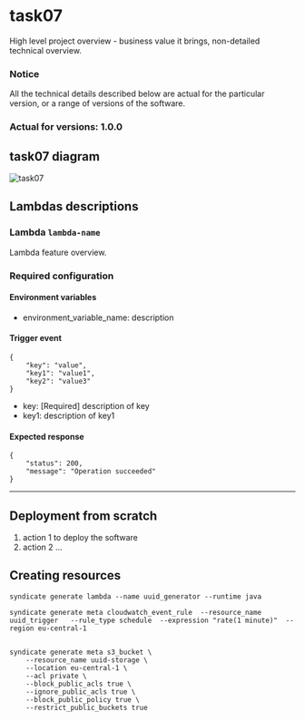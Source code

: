 # task07

High level project overview - business value it brings, non-detailed technical overview.

### Notice
All the technical details described below are actual for the particular
version, or a range of versions of the software.
### Actual for versions: 1.0.0

## task07 diagram

![task07](pics/task07_diagram.png)

## Lambdas descriptions

### Lambda `lambda-name`
Lambda feature overview.

### Required configuration
#### Environment variables
* environment_variable_name: description

#### Trigger event
```buildoutcfg
{
    "key": "value",
    "key1": "value1",
    "key2": "value3"
}
```
* key: [Required] description of key
* key1: description of key1

#### Expected response
```buildoutcfg
{
    "status": 200,
    "message": "Operation succeeded"
}
```
---

## Deployment from scratch
1. action 1 to deploy the software
2. action 2
...


## Creating resources

```
syndicate generate lambda --name uuid_generator --runtime java

syndicate generate meta cloudwatch_event_rule  --resource_name uuid_trigger   --rule_type schedule  --expression "rate(1 minute)"  --region eu-central-1 


syndicate generate meta s3_bucket \
    --resource_name uuid-storage \
    --location eu-central-1 \
    --acl private \
    --block_public_acls true \
    --ignore_public_acls true \
    --block_public_policy true \
    --restrict_public_buckets true
```
